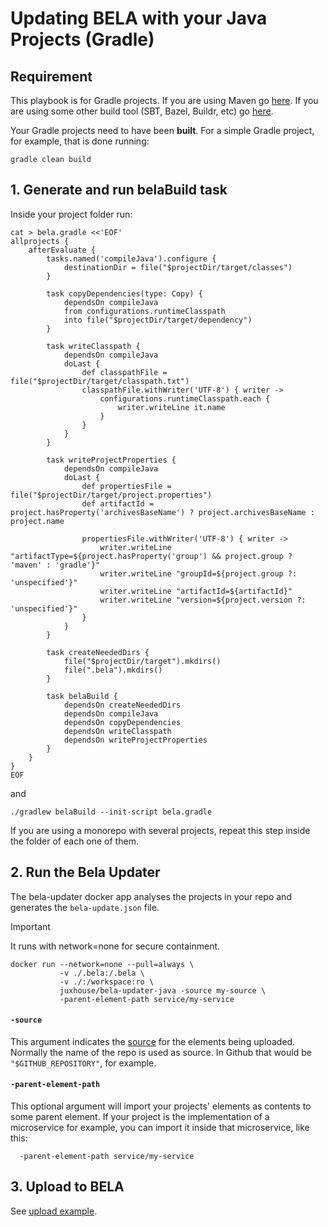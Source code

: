 # Updating BELA with your Java Projects (Gradle)

## Requirement

This playbook is for Gradle projects. If you are using Maven go [here](/updaters/Java.md). If you are using some other build tool (SBT, Bazel, Buildr, etc) go [here](/updaters/Java-Other.md).

Your Gradle projects need to have been **built**. For a simple Gradle project, for example, that is done running:

`gradle clean build`

## 1. Generate and run belaBuild task

Inside your project folder run:

```
cat > bela.gradle <<'EOF'
allprojects {
    afterEvaluate {
        tasks.named('compileJava').configure {
            destinationDir = file("$projectDir/target/classes")
        }

        task copyDependencies(type: Copy) {
            dependsOn compileJava
            from configurations.runtimeClasspath
            into file("$projectDir/target/dependency")
        }

        task writeClasspath {
            dependsOn compileJava
            doLast {
                def classpathFile = file("$projectDir/target/classpath.txt")
                classpathFile.withWriter('UTF-8') { writer ->
                    configurations.runtimeClasspath.each { 
                        writer.writeLine it.name
                    }
                }
            }
        }

        task writeProjectProperties {
            dependsOn compileJava
            doLast {
                def propertiesFile = file("$projectDir/target/project.properties")
                def artifactId = project.hasProperty('archivesBaseName') ? project.archivesBaseName : project.name

                propertiesFile.withWriter('UTF-8') { writer ->
                    writer.writeLine "artifactType=${project.hasProperty('group') && project.group ? 'maven' : 'gradle'}"
                    writer.writeLine "groupId=${project.group ?: 'unspecified'}"
                    writer.writeLine "artifactId=${artifactId}"
                    writer.writeLine "version=${project.version ?: 'unspecified'}"
                }
            }
        }

        task createNeededDirs {
            file("$projectDir/target").mkdirs()
            file(".bela").mkdirs()
        }

        task belaBuild {
            dependsOn createNeededDirs
            dependsOn compileJava
            dependsOn copyDependencies
            dependsOn writeClasspath
            dependsOn writeProjectProperties
        }
    }
}
EOF

```
and
```
./gradlew belaBuild --init-script bela.gradle
```
If you are using a monorepo with several projects, repeat this step inside the folder of each one of them.


## 2. Run the Bela Updater

The bela-updater docker app analyses the projects in your repo and generates the `bela-update.json` file.

> [!IMPORTANT]
> It runs with network=none for secure containment.

```
docker run --network=none --pull=always \
           -v ./.bela:/.bela \
           -v ./:/workspace:ro \
           juxhouse/bela-updater-java -source my-source \
           -parent-element-path service/my-service
```

#### `-source`

This argument indicates the [source](/Concepts.md#sources) for the elements being uploaded. Normally the name of the repo is used as source. In Github that would be `"$GITHUB_REPOSITORY"`, for example.


#### `-parent-element-path`  

This optional argument will import your projects' elements as contents to some parent element. If your project is the implementation of a microservice for example, you can import it inside that microservice, like this:
```
  -parent-element-path service/my-service
```

## 3. Upload to BELA

See [upload example](/updaters/reference/upload-example.md).
